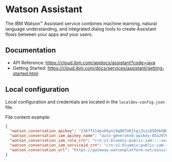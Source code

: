 # Watson Assistant

The IBM Watson™ Assistant service combines machine learning, natural language understanding, and integrated dialog tools to create Assistant flows between your apps and your users.

## Documentation

 * API Reference: https://cloud.ibm.com/apidocs/assistant?code=java
 * Getting Started: https://cloud.ibm.com/docs/services/assistant/getting-started.html

##  Local configuration
Local configuration and credentials are located in the `localdev-config.json` file.


File content example:
```json
{
  "watson_conversation_apikey": "2367fS14pvk6yni9qDK7UKZtgjZojLDIDObGBmENRWAg",
  "watson_conversation_iam_apikey_name": "auto-generated-apikey-85a29766-24b6-4a8c",
  "watson_conversation_iam_role_crn": "crn:v1:bluemix:public:iam::::serviceRole:Writer",
  "watson_conversation_iam_serviceid_crn": "crn:v1:bluemix:public:iam-identity::a/123123::serviceid:ServiceId-8c11b0ef-123-4571-84ac-3123412",
  "watson_conversation_url": "https://gateway.watsonplatform.net/assistant/api"
}
```
